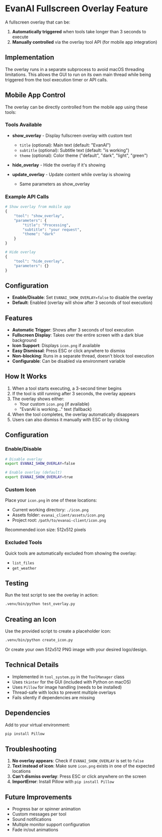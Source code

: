 # EvanAI Fullscreen Overlay Feature

A fullscreen overlay that can be:
1. **Automatically triggered** when tools take longer than 3 seconds to execute
2. **Manually controlled** via the overlay tool API (for mobile app integration)

## Implementation

The overlay runs in a separate subprocess to avoid macOS threading limitations. This allows the GUI to run on its own main thread while being triggered from the tool execution timer or API calls.

## Mobile App Control

The overlay can be directly controlled from the mobile app using these tools:

### Tools Available

- **show_overlay** - Display fullscreen overlay with custom text
  - `title` (optional): Main text (default: "EvanAI")
  - `subtitle` (optional): Subtitle text (default: "is working")
  - `theme` (optional): Color theme ("default", "dark", "light", "green")

- **hide_overlay** - Hide the overlay if it's showing

- **update_overlay** - Update content while overlay is showing
  - Same parameters as show_overlay

### Example API Calls

```python
# Show overlay from mobile app
{
    "tool": "show_overlay",
    "parameters": {
        "title": "Processing",
        "subtitle": "your request",
        "theme": "dark"
    }
}

# Hide overlay
{
    "tool": "hide_overlay",
    "parameters": {}
}
```

## Configuration

- **Enable/Disable**: Set `EVANAI_SHOW_OVERLAY=false` to disable the overlay
- **Default**: Enabled (overlay will show after 3 seconds of tool execution)

## Features

- **Automatic Trigger**: Shows after 3 seconds of tool execution
- **Fullscreen Display**: Takes over the entire screen with a dark blue background
- **Icon Support**: Displays `icon.png` if available
- **Easy Dismissal**: Press ESC or click anywhere to dismiss
- **Non-blocking**: Runs in a separate thread, doesn't block tool execution
- **Configurable**: Can be disabled via environment variable

## How It Works

1. When a tool starts executing, a 3-second timer begins
2. If the tool is still running after 3 seconds, the overlay appears
3. The overlay shows either:
   - Your custom `icon.png` (if available)
   - "EvanAI is working..." text (fallback)
4. When the tool completes, the overlay automatically disappears
5. Users can also dismiss it manually with ESC or by clicking

## Configuration

### Enable/Disable
```bash
# Disable overlay
export EVANAI_SHOW_OVERLAY=false

# Enable overlay (default)
export EVANAI_SHOW_OVERLAY=true
```

### Custom Icon
Place your `icon.png` in one of these locations:
- Current working directory: `./icon.png`
- Assets folder: `evanai_client/assets/icon.png`
- Project root: `/path/to/evanai-client/icon.png`

Recommended icon size: 512x512 pixels

### Excluded Tools
Quick tools are automatically excluded from showing the overlay:
- `list_files`
- `get_weather`

## Testing

Run the test script to see the overlay in action:
```bash
.venv/bin/python test_overlay.py
```

## Creating an Icon

Use the provided script to create a placeholder icon:
```bash
.venv/bin/python create_icon.py
```

Or create your own 512x512 PNG image with your desired logo/design.

## Technical Details

- Implemented in `tool_system.py` in the `ToolManager` class
- Uses `tkinter` for the GUI (included with Python on macOS)
- Uses `Pillow` for image handling (needs to be installed)
- Thread-safe with locks to prevent multiple overlays
- Fails silently if dependencies are missing

## Dependencies

Add to your virtual environment:
```bash
pip install Pillow
```

## Troubleshooting

1. **No overlay appears**: Check if `EVANAI_SHOW_OVERLAY` is set to `false`
2. **Text instead of icon**: Make sure `icon.png` exists in one of the expected locations
3. **Can't dismiss overlay**: Press ESC or click anywhere on the screen
4. **ImportError**: Install Pillow with `pip install Pillow`

## Future Improvements

- Progress bar or spinner animation
- Custom messages per tool
- Sound notifications
- Multiple monitor support configuration
- Fade in/out animations
